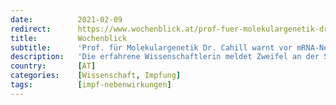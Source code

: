 ```yaml
---
date:          2021-02-09
redirect:      https://www.wochenblick.at/prof-fuer-molekulargenetik-dr-cahill-warnt-vor-mrna-nebenwirkungen/
title:         Wochenblick
subtitle:      'Prof. für Molekulargenetik Dr. Cahill warnt vor mRNA-Nebenwirkungen'
description:   'Die erfahrene Wissenschaftlerin meldet Zweifel an der Sicherheit der mRNA-Impfstoffe an. Vor allem ältere Personen wären gefährdet.'
country:       [AT]
categories:    [Wissenschaft, Impfung]
tags:          [impf-nebenwirkungen]
---
```

